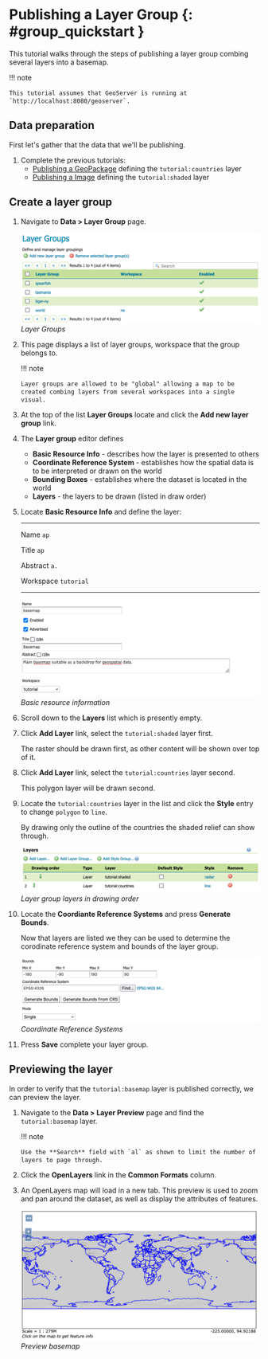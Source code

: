 # Publishing a Layer Group {: #group_quickstart }

This tutorial walks through the steps of publishing a layer group combing several layers into a basemap.

!!! note

    This tutorial assumes that GeoServer is running at `http://localhost:8080/geoserver`.

## Data preparation

First let's gather that the data that we'll be publishing.

1.  Complete the previous tutorials:
    -   [Publishing a GeoPackage](../geopkg-quickstart/index.md) defining the ``tutorial:countries`` layer
    -   [Publishing a Image](../image-quickstart/index.md) defining the ``tutorial:shaded`` layer

## Create a layer group

1.  Navigate to **Data > Layer Group** page.

    ![](images/groups.png)
    *Layer Groups*

2.  This page displays a list of layer groups, workspace that the group belongs to.

    !!! note

        Layer groups are allowed to be "global" allowing a map to be created combing layers from several workspaces into a single visual.

3.  At the top of the list **Layer Groups** locate and click the **Add new layer group** link.

4.  The **Layer group** editor defines

    -   **Basic Resource Info** - describes how the layer is presented to others
    -   **Coordinate Reference System** - establishes how the spatial data is to be interpreted or drawn on the world
    -   **Bounding Boxes** - establishes where the dataset is located in the world
    -   **Layers** - the layers to be drawn (listed in draw order)

5.  Locate **Basic Resource Info** and define the layer:

      --------------------- -------------------------------------------------
      Name                  `ap`

      Title                 `ap`

      Abstract              `a.`

      Workspace             `tutorial`
      --------------------- -------------------------------------------------

    ![](images/basemap.png)
    *Basic resource information*

6.  Scroll down to the **Layers** list which is presently empty.

7.  Click **Add Layer** link, select the `tutorial:shaded` layer first.

    The raster should be drawn first, as other content will be shown over top of it.

8.  Click **Add Layer** link, select the `tutorial:countries` layer second.

    This polygon layer will be drawn second.

9.  Locate the `tutorial:countries` layer in the list and click the **Style** entry to change `polygon` to `line`.

    By drawing only the outline of the countries the shaded relief can show through.

    ![](images/layers.png)
    *Layer group layers in drawing order*

10. Locate the **Coordiante Reference Systems** and press **Generate Bounds**.

    Now that layers are listed we they can be used to determine the corodinate reference system and bounds of the layer group.

    ![](images/layers_crs.png)
    *Coordinate Reference Systems*

11. Press **Save** complete your layer group.

## Previewing the layer

In order to verify that the `tutorial:basemap` layer is published correctly, we can preview the layer.

1.  Navigate to the **Data > Layer Preview** page and find the `tutorial:basemap` layer.

    !!! note

        Use the **Search** field with `al` as shown to limit the number of layers to page through.

2.  Click the **OpenLayers** link in the **Common Formats** column.

3.  An OpenLayers map will load in a new tab. This preview is used to zoom and pan around the dataset, as well as display the attributes of features.

    ![](images/openlayers.png)
    *Preview basemap*
